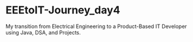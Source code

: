 # EEEtoIT-Journey_day4
My transition from Electrical Engineering to a Product-Based IT Developer using Java, DSA, and Projects.
